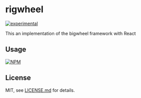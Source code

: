 # rigwheel

[![experimental](http://badges.github.io/stability-badges/dist/experimental.svg)](http://github.com/badges/stability-badges)

This an implementation of the bigwheel framework with React

## Usage

[![NPM](https://nodei.co/npm/rigwheel.png)](https://www.npmjs.com/package/rigwheel)

## License

MIT, see [LICENSE.md](http://github.com/mikkoh/rigwheel/blob/master/LICENSE.md) for details.
